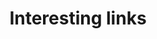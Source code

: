 ---
title: "Interesting links"  # Add a page title.
summary: "Interesting links"  # Add a page description.
type: "widget_page"  # Page type is a Widget Page
---